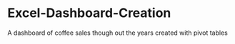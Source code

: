 # Excel-Dashboard-Creation
A dashboard of coffee sales though out the years created with pivot tables 
